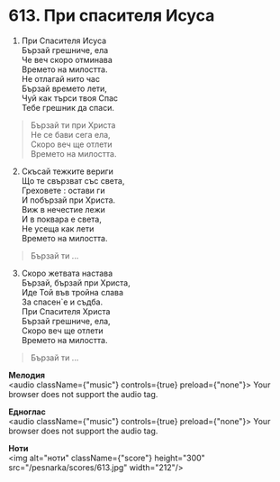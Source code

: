 # 613. При спасителя Исуса

1. При Спасителя Исуса  
Бързай грешниче, ела  
Че веч скоро отминава  
Времето на милостта.  
Не отлагай нито час  
Бързай времето лети,  
Чуй как търси твоя Спас  
Тебе грешник да спаси.  

> Бързай ти при Христа  
> Не се бави сега ела,  
> Скоро веч ще отлети  
> Времето на милостта.  

2. Скъсай тежките вериги  
Що те свързват със света,  
Греховете : остави ги  
И побързай при Христа.  
Виж в нечестие лежи  
И в поквара е света,  
Не усеща как лети  
Времето на милостта.  

> Бързай ти ...  

3. Скоро жетвата настава  
Бързай, бързай при Христа,  
Иде Той във тройна слава  
За спасен`е и съдба.  
При Спасителя Христа  
Бързай грешниче, ела,  
Скоро веч ще отлети  
Времето на милостта.  

> Бързай ти ...

**Мелодия**  
<audio className={"music"} controls={true} preload={"none"}>
    <source src="/pesnarka/mp3/613.mp3" type="audio/mpeg"/>
    Your browser does not support the audio tag.
</audio>

**Едноглас**  
<audio className={"music"} controls={true} preload={"none"}>
    <source src="/pesnarka/transp/613.mp3" type="audio/mpeg"/>
    Your browser does not support the audio tag.
</audio>

**Ноти**  
<img alt="ноти" className={"score"} height="300" src="/pesnarka/scores/613.jpg" width="212"/>
